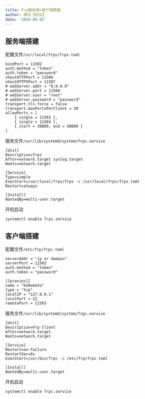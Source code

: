 ```yaml
---
title: Frp服务端+客户端搭建
author: 麻瓜【码瓜】
date: '2024-08-02'
---
```

## 服务端搭建  
  
配置文件```/usr/local/frps/frps.toml```  
```  
bindPort = 11502
auth.method = "token"
auth.token = "password"
vhostHTTPPort = 11506
vhostHTTPSPort = 11507
# webServer.addr = "0.0.0.0"
# webServer.port = 11508
# webServer.user = "root"
# webServer.password = "password"
transport.tls.force = false
transport.maxPortsPerClient = 20
allowPorts = [
    { single = 11503 },
    { single = 11504 },
    { start = 30000, end = 40000 }
]
```  
  
服务文件```/usr/lib/systemd/system/frps.service```  
```  
[Unit]
Description=frps
After=network.target syslog.target
Wants=network.target

[Service]
Type=simple
ExecStart=/usr/local/frps/frps -c /usr/local/frps/frps.toml
Restart=always

[Install]
WantedBy=multi-user.target
```  

开机启动  
```
systemctl enable frps.service
```  
  
## 客户端搭建  
   
配置文件```/etc/frp/frpc.toml```
```  
serverAddr = "ip or domain"
serverPort = 11502
auth.method = "token"
auth.token = "password"

[[proxies]]
name = "HiRemote"
type = "tcp"
localIP = "127.0.0.1"
localPort = 22
remotePort = 11503
```  
   
服务文件```/usr/lib/systemd/system/frpc.service```  
```  
[Unit]
Description=Frp Client
After=network.target
Wants=network.target

[Service]
Restart=on-failure
RestartSec=6s
ExecStart=/usr/bin/frpc -c /etc/frp/frpc.toml

[Install]
WantedBy=multi-user.target
``` 
  
开机启动  
```
systemctl enable frpc.service
```  
